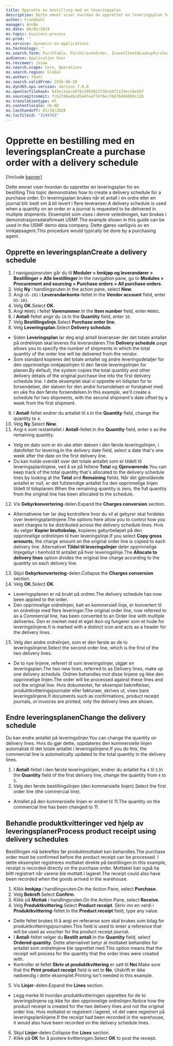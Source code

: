 ```yaml
---
title: Opprette en bestilling med en leveringsplan
description: Dette emnet viser hvordan du oppretter en leveringsplan for en bestilling.
author: FrankDahl
manager: AnnBe
ms.date: 08/01/2019
ms.topic: business-process
ms.prod: ''
ms.service: dynamics-ax-applications
ms.technology: ''
ms.search.form: PurchTable, PurchCreateOrder, InventItemIdLookupPurchase, PurchDeliverySchedule, PurchEditLines
audience: Application User
ms.reviewer: josaw
ms.search.scope: Core, Operations
ms.search.region: Global
ms.author: fdahl
ms.search.validFrom: 2016-06-30
ms.dyn365.ops.version: Version 7.0.0
ms.openlocfilehash: b43ec2aecd470c3993021f30cb4f2129ec34e567
ms.sourcegitcommit: fcb27d6a46cd544feef34f6ec7607bdd46b0c12b
ms.translationtype: HT
ms.contentlocale: nb-NO
ms.lasthandoff: 03/18/2020
ms.locfileid: "3149763"
---
```

# <a name="create-a-purchase-order-with-a-delivery-schedule"></a><span data-ttu-id="fc23d-103">Opprette en bestilling med en leveringsplan</span><span class="sxs-lookup"><span data-stu-id="fc23d-103">Create a purchase order with a delivery schedule</span></span>

[!include [banner](../../includes/banner.md)]

<span data-ttu-id="fc23d-104">Dette emnet viser hvordan du oppretter en leveringsplan for en bestilling.</span><span class="sxs-lookup"><span data-stu-id="fc23d-104">This topic demonstrates how to create a delivery schedule for a purchase order.</span></span> <span data-ttu-id="fc23d-105">En leveringsplan brukes når et antall i en ordre eller en journal blir bedt om å bli levert i flere leveranser.</span><span class="sxs-lookup"><span data-stu-id="fc23d-105">A delivery schedule is used when a quantity on an order or a journal is requested to be delivered in multiple shipments.</span></span> <span data-ttu-id="fc23d-106">Eksemplet som vises i denne veiledningen, kan brukes i demonstrasjonsdatafirmaet USMF.</span><span class="sxs-lookup"><span data-stu-id="fc23d-106">The example shown in this guide can be used in the USMF demo data company.</span></span> <span data-ttu-id="fc23d-107">Dette gjøres vanligvis av en innkjøpsagent.</span><span class="sxs-lookup"><span data-stu-id="fc23d-107">This procedure would typically be done by a purchasing agent.</span></span>

## <a name="create-a-delivery-schedule"></a><span data-ttu-id="fc23d-108">Opprette en leveringsplan</span><span class="sxs-lookup"><span data-stu-id="fc23d-108">Create a delivery schedule</span></span>
1. <span data-ttu-id="fc23d-109">I navigasjonsruten går du til **Moduler > Innkjøp og leverandører > Bestillinger > Alle bestillinger**.</span><span class="sxs-lookup"><span data-stu-id="fc23d-109">In the navigation pane, go to **Modules > Procurement and sourcing > Purchase orders > All purchase orders**.</span></span>
2. <span data-ttu-id="fc23d-110">Velg **Ny** i handlingsruten.</span><span class="sxs-lookup"><span data-stu-id="fc23d-110">In the action pane, select **New**.</span></span>
3. <span data-ttu-id="fc23d-111">Angi `US-101` i **Leverandørkonto**-feltet.</span><span class="sxs-lookup"><span data-stu-id="fc23d-111">In the **Vendor account** field, enter `US-101`.</span></span>
4. <span data-ttu-id="fc23d-112">Velg **OK**.</span><span class="sxs-lookup"><span data-stu-id="fc23d-112">Select **OK**.</span></span>
5. <span data-ttu-id="fc23d-113">Angi `M0001` i feltet **Varenummer**.</span><span class="sxs-lookup"><span data-stu-id="fc23d-113">In the **Item number** field, enter `M0001`.</span></span>
6. <span data-ttu-id="fc23d-114">I **Antall**-feltet angir du `10`.</span><span class="sxs-lookup"><span data-stu-id="fc23d-114">In the **Quantity** field, enter `10`.</span></span>
7. <span data-ttu-id="fc23d-115">Velg **Bestillingslinje**.</span><span class="sxs-lookup"><span data-stu-id="fc23d-115">Select **Purchase order line**.</span></span>
8. <span data-ttu-id="fc23d-116">Velg **Leveringsplan**.</span><span class="sxs-lookup"><span data-stu-id="fc23d-116">Select **Delivery schedule**.</span></span>
- <span data-ttu-id="fc23d-117">Siden **Leveringsplan** lar deg angi antall leveranser der det totale antallet på ordrelinjen skal leveres fra leverandøren.</span><span class="sxs-lookup"><span data-stu-id="fc23d-117">The **Delivery schedule** page allows you to specify the number of shipments in which the total quantity of the order line will be delivered from the vendor.</span></span>  
- <span data-ttu-id="fc23d-118">Som standard kopieres det totale antallet og andre leveringsdetaljer for den opprinnelige innkjøpslinjen til den første leveringslinjen for planen.</span><span class="sxs-lookup"><span data-stu-id="fc23d-118">By default, the system copies the total quantity and other delivery details of the original purchase line into the first delivery schedule line.</span></span> <span data-ttu-id="fc23d-119">I dette eksemplet skal vi opprette en tidsplan for to forsendelser, der datoen for den andre forsendelsen er forskjøvet med en uke fra den første forsendelsen.</span><span class="sxs-lookup"><span data-stu-id="fc23d-119">In this example, we'll create a schedule for two shipments, with the second shipment's date offset by a week from the first shipment.</span></span>  
9. <span data-ttu-id="fc23d-120">I **Antall**-feltet endrer du antallet til `4`.</span><span class="sxs-lookup"><span data-stu-id="fc23d-120">In the **Quantity** field, change the quantity to `4`.</span></span>
10. <span data-ttu-id="fc23d-121">Velg **Ny**.</span><span class="sxs-lookup"><span data-stu-id="fc23d-121">Select **New**.</span></span>
11. <span data-ttu-id="fc23d-122">Angi `6` som restantallet i **Antall**-feltet.</span><span class="sxs-lookup"><span data-stu-id="fc23d-122">In the **Quantity** field, enter `6` as the remaining quantity.</span></span>
- <span data-ttu-id="fc23d-123">Velg en dato som er én uke etter datoen i den første leveringslinjen, i datofeltet for levering.</span><span class="sxs-lookup"><span data-stu-id="fc23d-123">In the delivery date field, select a date that's one week after the date on the first delivery line.</span></span>  
- <span data-ttu-id="fc23d-124">Du kan holde oversikt over det totale antallet som er tildelt til leveringsplanlinjene, ved å se på feltene **Total** og **Gjenværende**.</span><span class="sxs-lookup"><span data-stu-id="fc23d-124">You can keep track of the total quantity that's allocated to the delivery schedule lines by looking at the **Total** and **Remaining** fields.</span></span> <span data-ttu-id="fc23d-125">Når det gjenstående antallet er null, er det fullstendige antallet fra den opprinnelige linjen tildelt til tidsplanen.</span><span class="sxs-lookup"><span data-stu-id="fc23d-125">When the remaining quantity is zero, the full quantity from the original line has been allocated to the schedule.</span></span>  
12. <span data-ttu-id="fc23d-126">Vis **Gebyrkonvertering**-delen.</span><span class="sxs-lookup"><span data-stu-id="fc23d-126">Expand the **Charges conversion** section.</span></span>
- <span data-ttu-id="fc23d-127">Alternativene her lar deg kontrollere hvor du vil at gebyrer skal fordeles over leveringsplanlinjene.</span><span class="sxs-lookup"><span data-stu-id="fc23d-127">The options here allow you to control how you want charges to be distributed across the delivery schedule lines.</span></span> <span data-ttu-id="fc23d-128">Hvis du velger **Kopier bruttobeløp**, kopieres gebyrbeløpet på den opprinnelige ordrelinjen til hver leveringslinje.</span><span class="sxs-lookup"><span data-stu-id="fc23d-128">If you select **Copy gross amounts**, the charge amount on the original order line is copied to each delivery line.</span></span> <span data-ttu-id="fc23d-129">Alternativet **Tildel til leveringslinjer** deler opprinnelige linjegebyr i henhold til antallet på hver leveringslinje.</span><span class="sxs-lookup"><span data-stu-id="fc23d-129">The **Allocate to delivery lines** option divides the original line charge according to the quantity on each delivery line.</span></span>  
13. <span data-ttu-id="fc23d-130">Skjul **Gebyrkonvertering**-delen.</span><span class="sxs-lookup"><span data-stu-id="fc23d-130">Collapse the **Charges conversion** section.</span></span>
14. <span data-ttu-id="fc23d-131">Velg **OK**.</span><span class="sxs-lookup"><span data-stu-id="fc23d-131">Select **OK**.</span></span>
- <span data-ttu-id="fc23d-132">Leveringsplanen er nå brukt på ordren.</span><span class="sxs-lookup"><span data-stu-id="fc23d-132">The delivery schedule has now been applied to the order.</span></span>  
- <span data-ttu-id="fc23d-133">Den opprinnelige ordrelinjen, kalt en kommersiell linje, er konvertert til en ordrelinje med flere leveringer.</span><span class="sxs-lookup"><span data-stu-id="fc23d-133">The original order line, now referred to as a Commercial line, has been converted to an Order line with multiple deliveries.</span></span> <span data-ttu-id="fc23d-134">Den er merket med et eget ikon og fungerer som et hode for leveringslinjene.</span><span class="sxs-lookup"><span data-stu-id="fc23d-134">It is marked with a distinct icon and acts as a header for the delivery lines.</span></span>  
15. <span data-ttu-id="fc23d-135">Velg den andre ordrelinjen, som er den første av de to leveringslinjene.</span><span class="sxs-lookup"><span data-stu-id="fc23d-135">Select the second order line, which is the first of the two delivery lines.</span></span>
- <span data-ttu-id="fc23d-136">De to nye linjene, referert til som leveringslinjer, utgjør en leveringsplan.</span><span class="sxs-lookup"><span data-stu-id="fc23d-136">The two new lines, referred to as Delivery lines, make up one delivery schedule.</span></span> <span data-ttu-id="fc23d-137">Ordren behandles mot disse linjene og ikke den opprinnelige linjen.</span><span class="sxs-lookup"><span data-stu-id="fc23d-137">The order will be processed against these lines and not the original line.</span></span> <span data-ttu-id="fc23d-138">Hvis dokumenter, for eksempel bekreftelser, produktkvitteringsjournaler eller fakturaer, skrives ut, vises bare leveringslinjene.</span><span class="sxs-lookup"><span data-stu-id="fc23d-138">If documents such as confirmations, product receipt journals, or invoices are printed, only the delivery lines are shown.</span></span>  

## <a name="change-the-delivery-schedule"></a><span data-ttu-id="fc23d-139">Endre leveringsplanen</span><span class="sxs-lookup"><span data-stu-id="fc23d-139">Change the delivery schedule</span></span>
<span data-ttu-id="fc23d-140">Du kan endre antallet på leveringslinjer.</span><span class="sxs-lookup"><span data-stu-id="fc23d-140">You can change the quantity on delivery lines.</span></span> <span data-ttu-id="fc23d-141">Hvis du gjør dette, oppdateres den kommersielle linjen automatisk til det totale antallet i leveringslinjene.</span><span class="sxs-lookup"><span data-stu-id="fc23d-141">If you do this, the commercial line is automatically updated to the total quantity in the delivery lines.</span></span>  
1. <span data-ttu-id="fc23d-142">I **Antall**-feltet i den første leveringslinjen, endrer du antallet fra `4` til `5`.</span><span class="sxs-lookup"><span data-stu-id="fc23d-142">In the **Quantity** field of the first delivery line, change the quantity from `4` to `5`.</span></span>
2. <span data-ttu-id="fc23d-143">Velg den første bestillingslinjen (den kommersielle linjen).</span><span class="sxs-lookup"><span data-stu-id="fc23d-143">Select the first order line (the commercial line).</span></span>  
- <span data-ttu-id="fc23d-144">Antallet på den kommersielle linjen er endret til 11.</span><span class="sxs-lookup"><span data-stu-id="fc23d-144">The quantity on the commercial line has been changed to 11.</span></span>  

## <a name="process-product-receipt-using-delivery-schedules"></a><span data-ttu-id="fc23d-145">Behandle produktkvitteringer ved hjelp av leveringsplaner</span><span class="sxs-lookup"><span data-stu-id="fc23d-145">Process product receipt using delivery schedules</span></span>
<span data-ttu-id="fc23d-146">Bestillingen må bekreftes før produktmottaket kan behandles.</span><span class="sxs-lookup"><span data-stu-id="fc23d-146">The purchase order must be confirmed before the product receipt can be processed.</span></span> <span data-ttu-id="fc23d-147">I dette eksemplet registreres mottaket direkte på bestillingen.</span><span class="sxs-lookup"><span data-stu-id="fc23d-147">In this example, receipt is recorded directly on the purchase order.</span></span> <span data-ttu-id="fc23d-148">Mottaket kan også ha blitt registrert når varene ble mottatt i lageret.</span><span class="sxs-lookup"><span data-stu-id="fc23d-148">The receipt could also have been recorded when the goods arrived in the warehouse.</span></span>  
1. <span data-ttu-id="fc23d-149">Klikk **Innkjøp** i handlingsruten.</span><span class="sxs-lookup"><span data-stu-id="fc23d-149">On the Action Pane, select **Purchase**.</span></span>
2. <span data-ttu-id="fc23d-150">Velg **Bekreft**.</span><span class="sxs-lookup"><span data-stu-id="fc23d-150">Select **Confirm**.</span></span>
3. <span data-ttu-id="fc23d-151">Klikk på **Mottak** i handlingsruten.</span><span class="sxs-lookup"><span data-stu-id="fc23d-151">On the Action Pane, select **Receive**.</span></span>
4. <span data-ttu-id="fc23d-152">Velg **Produktkvittering**.</span><span class="sxs-lookup"><span data-stu-id="fc23d-152">Select **Product receipt**.</span></span> <span data-ttu-id="fc23d-153">Skriv inn en verdi i **Produktkvittering**-feltet.</span><span class="sxs-lookup"><span data-stu-id="fc23d-153">In the **Product receipt** field, type any value.</span></span>
- <span data-ttu-id="fc23d-154">Dette feltet brukes til å angi en referanse som skal brukes som bilag for produktkvitteringsjournalen.</span><span class="sxs-lookup"><span data-stu-id="fc23d-154">This field is used to enter a reference that will be used as voucher for the product receipt journal.</span></span>  
- <span data-ttu-id="fc23d-155">I **Antall**-feltet velger du **Bestilt antall**.</span><span class="sxs-lookup"><span data-stu-id="fc23d-155">In the **Quantity** field, select **Ordered quantity**.</span></span> <span data-ttu-id="fc23d-156">Dette alternativet betyr at mottaket behandles for antallet som ordrelinjene ble opprettet med.</span><span class="sxs-lookup"><span data-stu-id="fc23d-156">This option means that the receipt will process for the quantity that the order lines were created with.</span></span>  
- <span data-ttu-id="fc23d-157">Kontroller at feltet **Skriv ut produktkvittering** er satt til **Nei**.</span><span class="sxs-lookup"><span data-stu-id="fc23d-157">Make sure that the **Print product receipt** field is set to **No**.</span></span> <span data-ttu-id="fc23d-158">Utskrift er ikke nødvendig i dette eksemplet.</span><span class="sxs-lookup"><span data-stu-id="fc23d-158">Printing isn't needed in this example.</span></span>  
5. <span data-ttu-id="fc23d-159">Vis **Linjer**-delen.</span><span class="sxs-lookup"><span data-stu-id="fc23d-159">Expand the **Lines** section.</span></span>
- <span data-ttu-id="fc23d-160">Legg merke til hvordan produktkvitteringen opprettes for de to leveringslinjene og ikke for den opprinnelige ordrelinjen.</span><span class="sxs-lookup"><span data-stu-id="fc23d-160">Notice how the product receipt is created for the two delivery lines and not the original order line.</span></span> <span data-ttu-id="fc23d-161">Hvis mottaket er registrert i lageret, vil det være registrert på leveringsplanlinjene.</span><span class="sxs-lookup"><span data-stu-id="fc23d-161">If the receipt had been recorded in the warehouse, it would also have been recorded on the delivery schedule lines.</span></span>  
6. <span data-ttu-id="fc23d-162">Skjul **Linjer**-delen.</span><span class="sxs-lookup"><span data-stu-id="fc23d-162">Collapse the **Lines** section.</span></span>
7. <span data-ttu-id="fc23d-163">Klikk på **OK** for å postere kvitteringen.</span><span class="sxs-lookup"><span data-stu-id="fc23d-163">Select **OK** to post the receipt.</span></span>

